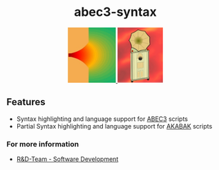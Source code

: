 <div align="center">

# abec3-syntax

<a href="https://web.archive.org/web/20180613081944/http://www.randteam.de/ABEC3/Index.html" target="_blank" rel="noreferrer noopener nofollow">
  <img src="res/abec3-icon.jpg" height="128" alt="abec3">
</a>
<a href="http://www.randteam.de/AKABAK3/Index.html" target="_blank" rel="noreferrer noopener nofollow">
  <img src="res/akabak-icon.jpg" height="128" alt="abec3">
</a>

</div>

## Features

-  Syntax highlighting and language support for [ABEC3](https://web.archive.org/web/20180613081944/http://www.randteam.de/ABEC3/Index.html) scripts
-  Partial Syntax highlighting and language support for [AKABAK](http://www.randteam.de/AKABAK3/Index.html) scripts


### For more information

* [R&D-Team - Software Development](http://www.randteam.de/Index.html)

